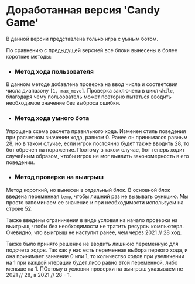 # Доработанная версия 'Candy Game'
В данной версии представлена только игра с умным ботом.

По сравнению с предыдущей версией все блоки вынесены в более короткие методы:
+ ### Метод хода пользователя
В данном методе добавлена проверка на ввод числа и соответсвия числа диапазону `[1, max_move]`. Проверка заключена в цикл `while`, благодаря чему пользователь может повторно пытаться вводить необходимое значение без выброса ошибки.
+ ### Метод хода умного бота
Упрощена схема расчета правильного хода. Изменен стиль поведения при расчетном значении хода, равном 0. Ранее он принимался равным 28, но в таком случае, если игрок постоянно будет также вводить 28, то бот обречен на поражение. Поэтому в таком случае, бот теперь ходит случайным образом, чтобы игрок не мог выявить закономерность в его поведении.
+ ### Метод проверки на выигрыш
Метод короткий, но вынесен в отдельный блок. В основной блок введена переменная `temp`, чтобы лишний раз не вызывать функцию. Мы просто запоминаем ее значение и при необходимости используем на строке 52.

Также введены ограничения в виде условия на начало проверки на выигрыш, чтобы без необходимости не тратить ресурсы компьютера. Очевидно, что выигрыш не наступит ранее, чем через 2021 // 28 ход.

Также было принято решение не вводить лишнюю переменную для подсчета ходов. Так как у нас есть переменная выбора первого хода, и она принимает занчение 0 или 1, то количество ходов при увеличении на 1 при каждой итерации будет либо равно этой переменной, либо меньше на 1. ПОэтому в условии проверки на выигрыш указываем не 2021 // 28, а 2021 // 28 - 1.